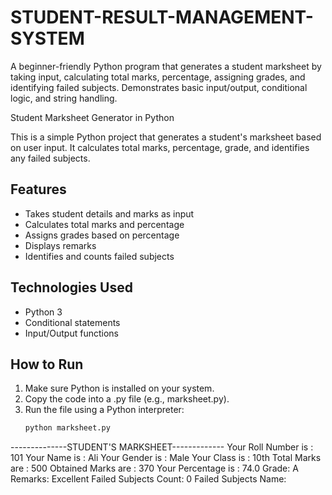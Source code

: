 # STUDENT-RESULT-MANAGEMENT-SYSTEM
A beginner-friendly Python program that generates a student marksheet by taking input, calculating total marks, percentage, assigning grades, and identifying failed subjects. Demonstrates basic input/output, conditional logic, and string handling.

Student Marksheet Generator in Python

This is a simple Python project that generates a student's marksheet based on user input. It calculates total marks, percentage, grade, and identifies any failed subjects.

## Features
- Takes student details and marks as input
- Calculates total marks and percentage
- Assigns grades based on percentage
- Displays remarks
- Identifies and counts failed subjects

## Technologies Used
- Python 3
- Conditional statements
- Input/Output functions

## How to Run
1. Make sure Python is installed on your system.
2. Copy the code into a .py file (e.g., marksheet.py).
3. Run the file using a Python interpreter:
   ```bash
   python marksheet.py
--------------STUDENT'S MARKSHEET-------------
Your Roll Number is : 101
Your Name is : Ali
Your Gender is : Male
Your Class is : 10th
Total Marks are : 500
Obtained Marks are : 370
Your Percentage is : 74.0
Grade: A
Remarks: Excellent
Failed Subjects Count: 0
Failed Subjects Name:
